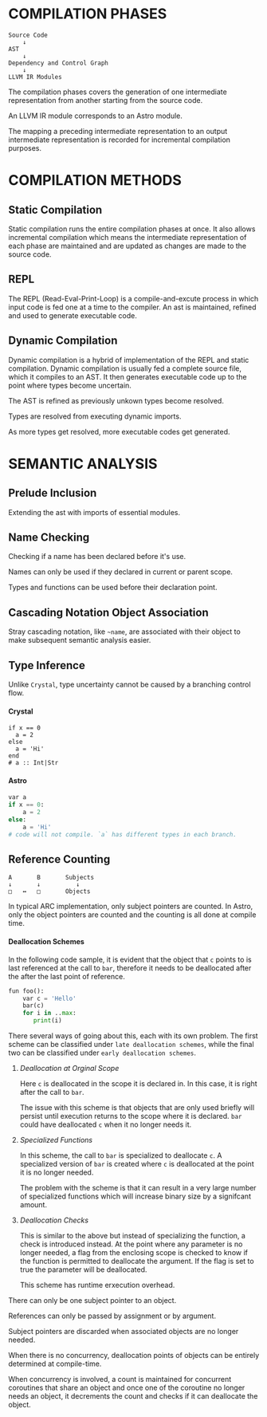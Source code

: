 # COMPILATION PHASES
    Source Code
        ↓
    AST
        ↓
    Dependency and Control Graph
        ↓
    LLVM IR Modules

The compilation phases covers the generation of one intermediate representation from another starting from the source code.

An LLVM IR module corresponds to an Astro module.

The mapping a preceding intermediate representation to an output intermediate representation is recorded for incremental compilation purposes.


# COMPILATION METHODS
## Static Compilation
Static compilation runs the entire compilation phases at once. It also allows incremental compilation which means the intermediate representation of each phase are maintained and are updated as changes are made to the source code.

## REPL
The REPL (Read-Eval-Print-Loop) is a compile-and-excute process in which input code is fed one at a time to the compiler. An ast is maintained, refined and used to generate executable code.

## Dynamic Compilation
Dynamic compilation is a hybrid of implementation of the REPL and static compilation. Dynamic compilation is usually fed a complete source file, which it compiles to an AST. It then generates executable code up to the point where types become uncertain.

The AST is refined as previously unkown types become resolved.

Types are resolved from executing dynamic imports.

As more types get resolved, more executable codes get generated.


# SEMANTIC ANALYSIS
## Prelude Inclusion
Extending the ast with imports of essential modules.

## Name Checking
Checking if a name has been declared before it's use.

Names can only be used if they declared in current or parent scope.

Types and functions can be used before their declaration point.

## Cascading Notation Object Association
Stray cascading notation, like `~name`, are associated with their object to make subsequent semantic analysis easier.

## Type Inference
Unlike `Crystal`, type uncertainty cannot be caused by a branching control flow.

#### Crystal
```crystal
if x == 0
  a = 2
else
  a = 'Hi'
end
# a :: Int|Str
```
#### Astro
```python
var a
if x == 0:
    a = 2
else:
    a = 'Hi'
# code will not compile. `a` has different types in each branch.
```

## Reference Counting
    A       B       Subjects
    ↓       ↓          ↓
    □   ↔   □       Objects

In typical ARC implementation, only subject pointers are counted. In Astro, only the object pointers are counted and the counting is all done at compile time.

#### Deallocation Schemes
In the following code sample, it is evident that the object that `c` points to is last referenced at the call to `bar`, therefore it needs to be deallocated after the after the last point of reference.

```python
fun foo():
    var c = 'Hello'
    bar(c)
    for i in ..max:
       print(i)
```
There several ways of going about this, each with its own problem. The first scheme can be classified under `late deallocation schemes`, while the final two can be classified under `early deallocation schemes`.

1. *Deallocation at Orginal Scope*

    Here `c` is deallocated in the scope it is declared in. In this case, it is right after the call to `bar`.

    The issue with this scheme is that objects that are only used briefly will persist until execution returns to the scope where it is declared. `bar` could have deallocated `c` when it no longer needs it.

2. *Specialized Functions*

    In this scheme, the call to `bar` is specialized to deallocate `c`. A specialized version of `bar` is created where `c` is deallocated at the point it is no longer needed.

    The problem with the scheme is that it can result in a very large number of specialized functions which will increase binary size by a signifcant amount.

3. *Deallocation Checks*

    This is similar to the above but instead of specializing the function, a check is introduced instead. At the point where any parameter is no longer needed, a flag from the enclosing scope is checked to know if the function is permitted to deallocate the argument. If the flag is set to true the parameter will be deallocated.

    This scheme has runtime erxecution overhead.
    
There can only be one subject pointer to an object.

References can only be passed by assignment or by argument.

Subject pointers are discarded when associated objects are no longer needed.

When there is no concurrency, deallocation points of objects can be entirely determined at compile-time.

When concurrency is involved, a count is maintained for concurrent coroutines that share an object and once one of the coroutine no longer needs an object, it decrements the count and checks if it can deallocate the object.
